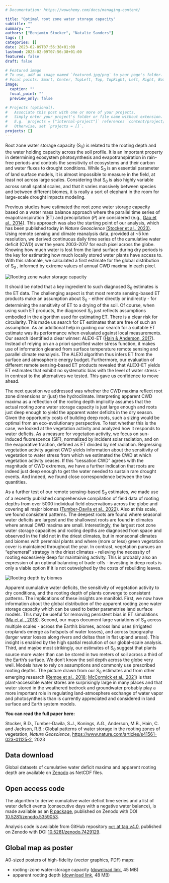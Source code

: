 ```yaml
---
# Documentation: https://wowchemy.com/docs/managing-content/

title: "Optimal root zone water storage capacity"
subtitle: ""
summary: ""
authors: ["Benjamin Stocker", "Natalie Sanders"]
tags: []
categories: []
date: 2023-02-09T07:56:38+01:00
lastmod: 2023-02-09T07:56:38+01:00
featured: false
draft: false

# Featured image
# To use, add an image named `featured.jpg/png` to your page's folder.
# Focal points: Smart, Center, TopLeft, Top, TopRight, Left, Right, BottomLeft, Bottom, BottomRight.
image:
  caption: ""
  focal_point: ""
  preview_only: false

# Projects (optional).
#   Associate this post with one or more of your projects.
#   Simply enter your project's folder or file name without extension.
#   E.g. `projects = ["internal-project"]` references `content/project/deep-learning/index.md`.
#   Otherwise, set `projects = []`.
projects: []
---
```


Root zone water storage capacity (S<sub>0</sub>) is related to the rooting depth and the water holding capacity across the soil profile. It is an important property in determining ecosystem photosynthesis and evapotranspiration in rain-free periods and controls the sensitivity of ecosystems and their carbon and water fluxes to drought conditions. While S<sub>0</sub> is an essential parameter of land surface models, it is almost impossible to measure in the field, at least not across large scales. Considering that S<sub>0</sub> is also highly variable across small spatial scales, and that it varies massively between species and between different biomes, it is really a sort of elephant in the room for large-scale drought impacts modeling. 

Previous studies have estimated the root zone water storage capacity based on a water mass balance approach where the parallel time series of evapotranspiration (ET) and precipitation (*P*) are considered (e.g., [Gao et al., 2014](http://doi.wiley.com/10.1002/2014GL061668)). This approach was also the starting point of our analysis, which has been published today in *Nature Geoscience* [(Stocker et al., 2023)](https://www.nature.com/articles/s41561-023-01125-2). Using remote sensing and climate reanalysis data, provided at ~5 km resolution, we derived continuous daily time series of the cumulative water deficit (CWD) over the years 2003-2017 for each pixel across the globe. Knowing how much water is lost from the land surface during dry periods is the key for estimating how much locally stored water plants have access to. With this rationale, we calculated a first estimate for the global distribution of S<sub>0</sub> , informed by extreme values of annual CWD maxima in each pixel. 

![Rooting zone water storage capacity](scwdx80.png "Spatial variation of the rooting zone water storage capacity, estimated by cumulative water deficit maxima.")

It should be noted that a key ingredient to such diagnosed S<sub>0</sub> estimates is the ET data. The challenging aspect is that most remote sensing-based ET products make an assumption about S<sub>0</sub> - either directly or indirectly - for determining the sensitivity of ET to a drying of the soil. Of course, when using such ET products, the diagnosed S<sub>0</sub> just reflects assumptions embodied in the algorithm used for estimating ET. There is a clear risk for circularity. This made us search for ET estimates that are free of such an assumption. As an additional help in guiding our search for a suitable ET estimate was its performance when evaluated against local measurements. Our search identified a clear winner: ALEXI-ET ([Hain & Anderson, 2017](https://doi.org/10.1002/2017GL074952)). Instead of relying on an a priori specified water stress function, it makes use of information gleaned from surface temperature remote sensing and parallel climate reanalysis. The ALEXI algorithm thus infers ET from the surface and atmospheric energy budget. Furthermore, our evaluation of different remote sensing-based ET products revealed that ALEXI-ET yields ET estimates that exhibit no systematic bias with the level of water stress - in contrast to the alternatives we tested. This gave us confidence to move ahead. 

The next question we addressed was whether the CWD maxima reflect root zone dimensions or (just) the hydroclimate. Interpreting apparent CWD maxima as a reflection of the rooting depth implicitly assumes that the actual rooting zone water storage capacity is just large enough and roots just deep enough to yield the apparent water deficits in the dry season. Given the opportunity costs of building deep roots, such a sizing would be optimal from an eco-evolutionary perspective. To test whether this is the case, we looked at the vegetation activity and analyzed how it responds to water deficits. As a measure for vegetation activity, we focus on sun-induced fluorescence (SIF), normalized by incident solar radiation, and on the evaporative fraction, defined as ET divided by net radiation. Regressing vegetation activity against CWD yields information about the sensitivity of vegetation to water stress from which we estimated the CWD at which vegetation activity ceases. If this “cessation CWD” agrees with the magnitude of CWD extremes, we have a further indication that roots are indeed just deep enough to get the water needed to sustain rare drought events. And indeed, we found close correspondence between the two quantities. 

As a further test of our remote sensing-based S<sub>0</sub> estimates, we made use of a recently published comprehensive compilation of field data of rooting depths from over 5000 individual field observations across the globe and covering all major biomes ([Tumber-Davila et al., 2022](https://doi.org/10.1111/nph.18031)). Also at this scale, we found consistent patterns. The deepest roots are found where seasonal water deficits are largest and the shallowest roots are found in climates where annual CWD maxima are small. Interestingly, the largest root zone water storage capacities and rooting depths are diagnosed from space and observed in the field not in the driest climates, but in monsoonal climates and biomes with perennial plants and where (more or less) green vegetation cover is maintained throughout the year. In contrast, vegetation pursues an “ephemeral” strategy in the driest climates - relieving the necessity of rooting excessively deep for maintaining activity. This is probably also an expression of an optimal balancing of trade-offs - investing in deep roots is only a viable option if it is not outweighed by the costs of rebuilding leaves.

![Rooting depth by biomes](rooting_depth_modobs.png "Modeled and observed rooting depth by biomes.")

Apparent cumulative water deficits, the sensitivity of vegetation activity to dry conditions, and the rooting depth of plants converge to consistent patterns. The implications of these insights are manifold. First, we now have information about the global distribution of the apparent rooting zone water storage capacity which can be used to better parametrise land surface models. This may be useful for removing persistent bias in ET simulations ([Ma et al., 2018](https://doi.org/10.1002/2017JD027194)). Second, our maps document large variations of S<sub>0</sub> across multiple scales - across the Earth’s biomes, across land uses (irrigated croplands emerge as hotspots of water losses), and across topography (larger water losses along rivers and deltas than in flat upland areas). This insight is enabled by the high spatial resolution of our global-scale analysis. Third, and maybe most strikingly, our estimates of S<sub>0</sub> suggest that plants source more water than can be stored in two meters of soil across a third of the Earth’s surface. We don’t know the soil depth across the globe very well. Models have to rely on assumptions and commonly use prescribed rooting depths. The picture drawn from our S<sub>0</sub> estimates and from other emerging research ([Rempe et al., 2018](https://doi.org/10.1073/pnas.1800141115); [McCormick et al., 2021](https://doi.org/10.1038/s41586-021-03761-3)) is that plant-accessible water stores are surprisingly large in many places and that water stored in the weathered bedrock and groundwater probably play a more important role in regulating land-atmosphere exchange of water vapor and photosynthesis than is currently appreciated and considered in land surface and Earth system models.


**You can read the full paper here:**

Stocker, B.D., Tumber-Davila, S.J., Konings, A.G., Anderson, M.B., Hain, C. and Jackson, R.B.: Global patterns of water storage in the rooting zones of vegetation, *Nature Geoscience*, https://www.nature.com/articles/s41561-023-01125-2, 2023

## Data download

Global datasets of cumulative water deficit maxima and apparent rooting depth are available on [Zenodo](https://doi.org/10.5281/zenodo.5515246) as NetCDF files.

## Open access code

The algorithm to derive cumulative water deficit time series and a list of water deficit events (consecutive days with a negative water balance), is made available as an [R package](https://geco-bern.github.io/cwd/), published on Zenodo with DOI [10.5281/zenodo.5359053](https://doi.org/10.5281/zenodo.5359053).

Analysis code is available from GitHub repository [`mct` at tag v4.0](https://github.com/geco-bern/mct/tree/v4.0), published on Zenodo with DOI [10.5281/zenodo.7429129](https://doi.org/10.5281/zenodo.7429129).

## Global map as poster

A0-sized posters of high-fidelity (vector graphics, PDF) maps:

- rooting-zone water-storage capacity ([download link](https://github.com/geco-bern/GECO_media/blob/main/publications/Stocker_2023a_NGS/poster_mct_hires.pdf), 45 MB)
- apparent rooting depth ([download link](https://github.com/geco-bern/GECO_media/blob/main/publications/Stocker_2023a_NGS/poster_mct_zroot_hires.pdf), 48 MB)



